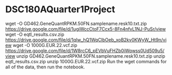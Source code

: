 # DSC180AQuarter1Project
wget -O GD462.GeneQuantRPKM.50FN.samplename.resk10.txt.zip https://drive.google.com/file/d/1ugiWccCtoF7Ccx5-8Fn4nfvL1NJ-PuSr/view
wget -O eqtl_results.csv.zip https://drive.google.com/file/d/1qIw_hQ1WqClbOeb_xoB2kv0KWyW_Ht9n/view
wget -O 1000G.EUR.22.vcf.zip https://drive.google.com/file/d/1W8rcC6_pEVbVuFHZb0iWqwss0Ud509u5/view
unzip GD462.GeneQuantRPKM.50FN.samplename.resk10.txt.zip
unzip eqtl_results.csv.zip
unzip 1000G.EUR.22.vcf.zip
Run the wget commands for all of the data, then run the notebook. 
